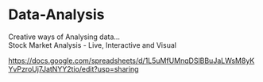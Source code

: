 # Data-Analysis
Creative ways of Analysing data...  
Stock Market Analysis - Live, Interactive and Visual  

https://docs.google.com/spreadsheets/d/1L5uMfUMnqDSlBBuJaLWsM8yKYvPzroUj7JatNYY2tio/edit?usp=sharing




